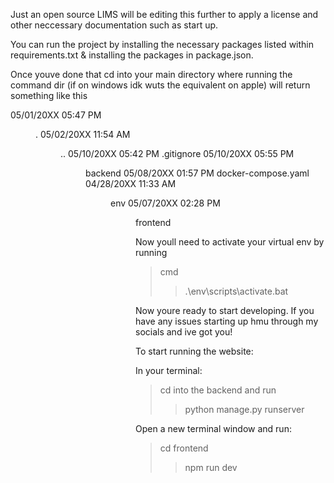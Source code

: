 Just an open source LIMS will be editing this further to apply a license and other neccessary documentation such as start up.

You can run the project by installing the necessary packages listed within requirements.txt & installing the packages in package.json. 

Once youve done that cd into your main directory where running the command dir (if on windows idk wuts the equivalent on apple) will return something like this 

05/01/20XX  05:47 PM    <DIR>          .
05/02/20XX  11:54 AM    <DIR>          ..
05/10/20XX  05:42 PM                   .gitignore
05/10/20XX  05:55 PM    <DIR>          backend
05/08/20XX  01:57 PM                   docker-compose.yaml
04/28/20XX  11:33 AM    <DIR>          env
05/07/20XX  02:28 PM    <DIR>          frontend

Now youll need to activate your virtual env by running

>cmd
>>.\env\scripts\activate.bat

Now youre ready to start developing. If you have any issues starting up hmu through my socials and ive got you!

To start running the website:

In your terminal:

>cd into the backend and run
>>python manage.py runserver

Open a new terminal window and run:
>cd frontend 
>>npm run dev
